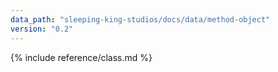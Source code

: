 ```yaml
---
data_path: "sleeping-king-studios/docs/data/method-object"
version: "0.2"
---
```


{% include reference/class.md %}
